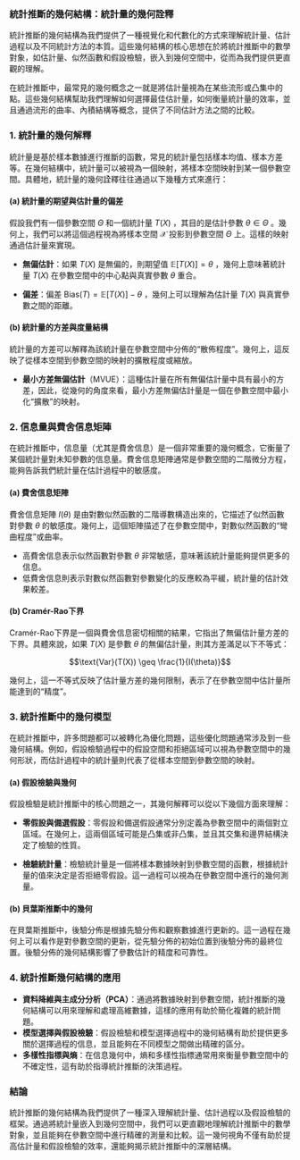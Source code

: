 ### 統計推斷的幾何結構：統計量的幾何詮釋

統計推斷的幾何結構為我們提供了一種視覺化和代數化的方式來理解統計量、估計過程以及不同統計方法的本質。這些幾何結構的核心思想在於將統計推斷中的數學對象，如估計量、似然函數和假設檢驗，嵌入到幾何空間中，從而為我們提供更直觀的理解。

在統計推斷中，最常見的幾何概念之一就是將估計量視為在某些流形或凸集中的點。這些幾何結構幫助我們理解如何選擇最佳估計量，如何衡量統計量的效率，並且通過流形的曲率、內積結構等概念，提供了不同估計方法之間的比較。

### 1. 統計量的幾何解釋

統計量是基於樣本數據進行推斷的函數，常見的統計量包括樣本均值、樣本方差等。在幾何結構中，統計量可以被視為一個映射，將樣本空間映射到某一個參數空間。具體地，統計量的幾何詮釋往往通過以下幾種方式來進行：

#### (a) 統計量的期望與估計量的偏差

假設我們有一個參數空間  $`\Theta`$  和一個統計量  $`T(X)`$ ，其目的是估計參數  $`\theta \in \Theta`$ 。幾何上，我們可以將這個過程視為將樣本空間  $`\mathcal{X}`$  投影到參數空間  $`\Theta`$  上。這樣的映射通過估計量來實現。

- **無偏估計**：如果  $`T(X)`$  是無偏的，則期望值  $`\mathbb{E}[T(X)] = \theta`$ ，幾何上意味著統計量  $`T(X)`$  在參數空間中的中心點與真實參數  $`\theta`$  重合。
  
- **偏差**：偏差  $`\text{Bias}(T) = \mathbb{E}[T(X)] - \theta`$ ，幾何上可以理解為估計量  $`T(X)`$  與真實參數之間的距離。

#### (b) 統計量的方差與度量結構

統計量的方差可以解釋為該統計量在參數空間中分佈的“散佈程度”。幾何上，這反映了從樣本空間到參數空間的映射的擴散程度或縮放。

- **最小方差無偏估計**（MVUE）：這種估計量在所有無偏估計量中具有最小的方差，因此，從幾何的角度來看，最小方差無偏估計量是一個在參數空間中最小化“擴散”的映射。

### 2. 信息量與費舍信息矩陣

在統計推斷中，信息量（尤其是費舍信息）是一個非常重要的幾何概念，它衡量了某個統計量對未知參數的信息量。費舍信息矩陣通常是參數空間的二階微分方程，能夠告訴我們統計量在估計過程中的敏感度。

#### (a) 費舍信息矩陣

費舍信息矩陣  $`I(\theta)`$  是由對數似然函數的二階導數構造出來的，它描述了似然函數對參數  $`\theta`$  的敏感度。幾何上，這個矩陣描述了在參數空間中，對數似然函數的“彎曲程度”或曲率。

- 高費舍信息表示似然函數對參數  $`\theta`$  非常敏感，意味著該統計量能夠提供更多的信息。
- 低費舍信息則表示對數似然函數對參數變化的反應較為平緩，統計量的估計效果較差。

#### (b) Cramér-Rao下界

Cramér-Rao下界是一個與費舍信息密切相關的結果，它指出了無偏估計量方差的下界。具體來說，如果  $`T(X)`$  是參數  $`\theta`$  的無偏估計量，則其方差滿足以下不等式：

```math
\text{Var}(T(X)) \geq \frac{1}{I(\theta)}
```

幾何上，這一不等式反映了估計量方差的幾何限制，表示了在參數空間中估計量所能達到的“精度”。

### 3. 統計推斷中的幾何模型

在統計推斷中，許多問題都可以被轉化為優化問題，這些優化問題通常涉及到一些幾何結構。例如，假設檢驗過程中的假設空間和拒絕區域可以視為參數空間中的幾何形狀，而估計過程中的統計量則代表了從樣本空間到參數空間的映射。

#### (a) 假設檢驗與幾何

假設檢驗是統計推斷中的核心問題之一，其幾何解釋可以從以下幾個方面來理解：

- **零假設與備選假設**：零假設和備選假設通常分別定義為參數空間中的兩個對立區域。在幾何上，這兩個區域可能是凸集或非凸集，並且其交集和邊界結構決定了檢驗的性質。
  
- **檢驗統計量**：檢驗統計量是一個將樣本數據映射到參數空間的函數，根據統計量的值來決定是否拒絕零假設。這一過程可以視為在參數空間中進行的幾何測量。

#### (b) 貝葉斯推斷中的幾何

在貝葉斯推斷中，後驗分佈是根據先驗分佈和觀察數據進行更新的。這一過程在幾何上可以看作是對參數空間的更新，從先驗分佈的初始位置到後驗分佈的最終位置。後驗分佈的幾何結構影響了參數估計的精度和可靠性。

### 4. 統計推斷幾何結構的應用

- **資料降維與主成分分析（PCA）**：通過將數據映射到參數空間，統計推斷的幾何結構可以用來理解和處理高維數據，這樣的應用有助於簡化複雜的統計問題。
- **模型選擇與假設檢驗**：假設檢驗和模型選擇過程中的幾何結構有助於提供更多關於選擇過程的信息，並且能夠在不同模型之間做出精確的區分。
- **多樣性指標與熵**：在信息幾何中，熵和多樣性指標通常用來衡量參數空間中的不確定性，這有助於指導統計推斷的決策過程。

### 結論

統計推斷的幾何結構為我們提供了一種深入理解統計量、估計過程以及假設檢驗的框架。通過將統計量嵌入到幾何空間中，我們可以更直觀地理解統計推斷中的數學對象，並且能夠在參數空間中進行精確的測量和比較。這一幾何視角不僅有助於提高估計量和假設檢驗的效率，還能夠揭示統計推斷中的深層結構。